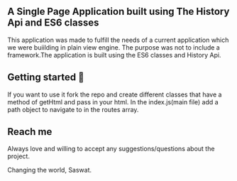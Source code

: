 ## A Single Page Application built using The History Api and ES6 classes

This application was made to fulfill the needs of a current application which we were buiilding in plain view engine. The purpose was not to include a framework.The application is built using the ES6 classes and History Api.

## Getting started :rocket:

If you want to use it fork the repo and create different classes that have a method of getHtml and pass in your html. In the index.js(main file) add a path object to navigate to in the routes array.

## Reach me

Always love and willing to accept any suggestions/questions about the project.

Changing the world, Saswat.
